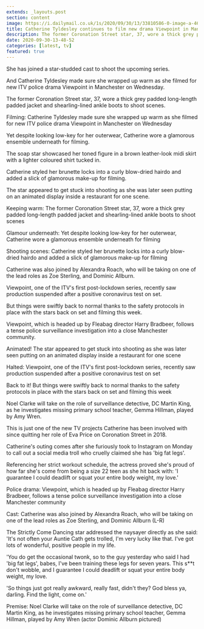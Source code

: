 ```yaml
---
extends: _layouts.post
section: content
image: https://i.dailymail.co.uk/1s/2020/09/30/13/33810586-0-image-a-46_1601469245775.jpg 
title: Catherine Tyldesley continues to film new drama Viewpoint in Manchester 
description: The former Coronation Street star, 37, wore a thick grey padded long-length padded jacket and shearling-lined ankle boots to shoot scenes. 
date: 2020-09-30-13-48-52 
categories: [latest, tv] 
featured: true 
--- 
```

She has joined a star-studded cast to shoot the upcoming series.

And Catherine Tyldesley made sure she wrapped up warm as she filmed for new ITV police drama Viewpoint in Manchester on Wednesday.

The former Coronation Street star, 37, wore a thick grey padded long-length padded jacket and shearling-lined ankle boots to shoot scenes. 

Filming: Catherine Tyldesley made sure she wrapped up warm as she filmed for new ITV police drama Viewpoint in Manchester on Wednesday

Yet despite looking low-key for her outerwear, Catherine wore a glamorous ensemble underneath for filming.

The soap star showcased her toned figure in a brown leather-look midi skirt with a lighter coloured shirt tucked in.  

Catherine styled her brunette locks into a curly blow-dried hairdo and added a slick of glamorous make-up for filming. 

The star appeared to get stuck into shooting as she was later seen putting on an animated display inside a restaurant for one scene.

Keeping warm: The former Coronation Street star, 37, wore a thick grey padded long-length padded jacket and shearling-lined ankle boots to shoot scenes

Glamour underneath: Yet despite looking low-key for her outerwear, Catherine wore a glamorous ensemble underneath for filming

Shooting scenes: Catherine styled her brunette locks into a curly blow-dried hairdo and added a slick of glamorous make-up for filming

Catherine was also joined by Alexandra Roach, who will be taking on one of the lead roles as Zoe Sterling, and Dominic Allburn.  

Viewpoint, one of the ITV's first post-lockdown series, recently saw production suspended after a positive coronavirus test on set. 

But things were swiftly back to normal thanks to the safety protocols in place with the stars back on set and filming this week.

Viewpoint, which is headed up by Fleabag director Harry Bradbeer, follows a tense police surveillance investigation into a close Manchester community.

Animated! The star appeared to get stuck into shooting as she was later seen putting on an animated display inside a restaurant for one scene

Halted: Viewpoint, one of the ITV's first post-lockdown series, recently saw production suspended after a positive coronavirus test on set 

Back to it! But things were swiftly back to normal thanks to the safety protocols in place with the stars back on set and filming this week

Noel Clarke will take on the role of surveillance detective, DC Martin King, as he investigates missing primary school teacher, Gemma Hillman, played by Amy Wren. 

This is just one of the new TV projects Catherine has been involved with since quitting her role of Eva Price on Coronation Street in 2018.

Catherine's outing comes after she furiously took to Instagram on Monday to call out a social media troll who cruelly claimed she has 'big fat legs'. 

Referencing her strict workout schedule, the actress proved she's proud of how far she's come from being a size 22 teen as she hit back with: 'I guarantee I could deadlift or squat your entire body weight, my love.' 

Police drama: Viewpoint, which is headed up by Fleabag director Harry Bradbeer, follows a tense police surveillance investigation into a close Manchester community

Cast: Catherine was also joined by Alexandra Roach, who will be taking on one of the lead roles as Zoe Sterling, and Dominic Allburn (L-R)

The Strictly Come Dancing star addressed the naysayer directly as she said: 'It's not often your Auntie Cath gets trolled, I'm very lucky like that. I've got lots of wonderful, positive people in my life.

'You do get the occasional twonk, so to the guy yesterday who said I had 'big fat legs', babes, I've been training these legs for seven years. This s**t don't wobble, and I guarantee I could deadlift or squat your entire body weight, my love.

'So things just got really awkward, really fast, didn't they? God bless ya, darling. Find the light, come on.'  

Premise: Noel Clarke will take on the role of surveillance detective, DC Martin King, as he investigates missing primary school teacher, Gemma Hillman, played by Amy Wren (actor Dominic Allburn pictured) 

